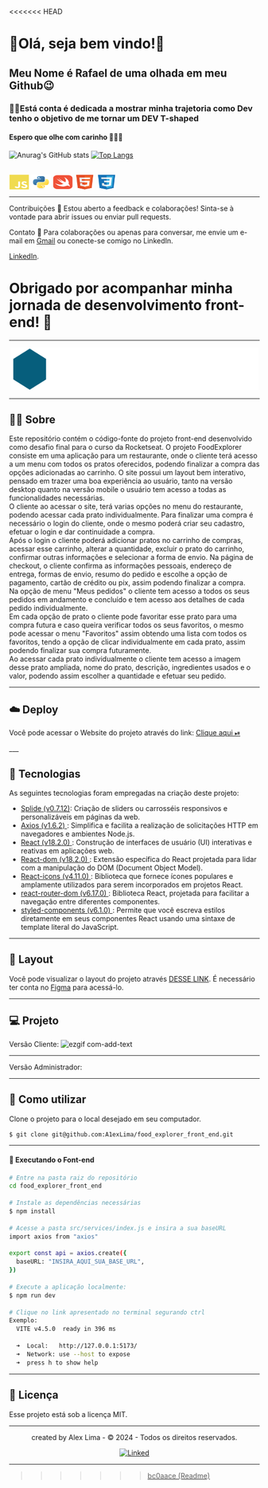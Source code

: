 <<<<<<< HEAD
<h1>🌌Olá, seja bem vindo!🌌</h1>
<h2>Meu Nome é Rafael de uma olhada em meu Github😉</h2>
<h3>👨‍🚀Está conta é dedicada a mostrar minha trajetoria como Dev tenho o objetivo de me tornar um DEV T-shaped</h3>
<h4>Espero que olhe com carinho 🚀🚀🚀</h4>


<div>
  
 ![Anurag's GitHub stats](https://github-readme-stats.vercel.app/api?username=HEROjesus&show_icons=true&theme=holi)
 [![Top Langs](https://github-readme-stats.vercel.app/api/top-langs/?username=HEROjesus&layout=compact&theme=holi)](https://github.com/HEROjesus)
</div>



<div style="display: inline_block"><br>
  <img align="center" alt="Rafa-Js" height="30" width="40" src="https://raw.githubusercontent.com/devicons/devicon/master/icons/javascript/javascript-plain.svg">
  <img align="center" alt="Rafa-Python" height="30" width="40" src="https://raw.githubusercontent.com/devicons/devicon/master/icons/python/python-original.svg">
  <img align="center" alt="Rafa-Swift" height="30" width="40" src="https://raw.githubusercontent.com/devicons/devicon/master/icons/swift/swift-original.svg">
  <img align="center" alt="Rafa-HTML" height="30" width="40" src="https://raw.githubusercontent.com/devicons/devicon/master/icons/html5/html5-original.svg">
  <img align="center" alt="Rafa-CSS" height="30" width="40" src="https://raw.githubusercontent.com/devicons/devicon/master/icons/css3/css3-original.svg">
  
</div>

<hr>
Contribuições 🤝
Estou aberto a feedback e colaborações! Sinta-se à vontade para abrir issues ou enviar pull requests.

Contato 📧
Para colaborações ou apenas para conversar, me envie um e-mail em [Gmail](rafaeldejesus200000@gmail.com) ou conecte-se comigo no LinkedIn. 

[LinkedIn](https://www.linkedin.com/in/rafael-jesus-779421208/).

Obrigado por acompanhar minha jornada de desenvolvimento front-end! 🚀
=======
___
<p align="center">
  <a href="https://fedelivery.netlify.app/"> <img width="500" height="85" src="https://raw.githubusercontent.com/GomidesTs/food-explorer-back-end/17c651de31265dcc961c11b01d309fbd9bfa14b8/.github/logo.svg"> <a/>
</p>
  
___

## 👨‍💻 Sobre

Este repositório contém o código-fonte do projeto front-end desenvolvido como desafio final para o curso da Rocketseat. O projeto FoodExplorer consiste em uma aplicação para um restaurante, onde o cliente terá acesso a um menu com todos os pratos oferecidos, podendo finalizar a compra das opções adicionadas ao carrinho. O site possui um layout bem interativo, pensado em trazer uma boa experiência ao usuário, tanto na versão desktop quanto na versão mobile o usuário tem acesso a todas as funcionalidades necessárias.
<br>
O cliente ao acessar o site, terá varias opções no menu do restaurante, podendo acessar cada prato individualmente. Para finalizar uma compra é necessário o login do cliente, onde o mesmo poderá criar seu cadastro, efetuar o login e dar continuidade a compra.
<br>
Após o login o cliente poderá adicionar pratos no carrinho de compras, acessar esse carrinho, alterar a quantidade, excluir o prato do carrinho, confirmar outras informações e selecionar a forma de envio. Na página de checkout, o cliente confirma as informações pessoais, endereço de entrega, formas de envio, resumo do pedido e escolhe a opção de pagamento, cartão de crédito ou pix, assim podendo finalizar a compra.
<br>
Na opção de menu "Meus pedidos" o cliente tem acesso a todos os seus pedidos em andamento e concluído e tem acesso aos detalhes de cada pedido individualmente.
<br>
Em cada opção de prato o cliente pode favoritar esse prato para uma compra futura e caso queira verificar todos os seus favoritos, o mesmo pode acessar o menu "Favoritos" assim obtendo uma lista com todos os favoritos, tendo a opção de clicar individualmente em cada prato, assim podendo finalizar sua compra futuramente.
<br>
Ao acessar cada prato individualmente o cliente tem acesso a imagem desse prato ampliada, nome do prato, descrição, ingredientes usados e o valor, podendo assim escolher a quantidade e efetuar seu pedido.

___

## ☁️ Deploy

<p>Você pode acessar o Website do projeto através do link: 
<a href= "https://fedelivery.netlify.app/" target="_blank"> Clique aqui ⏯ </a>
</p>
___

## 📄 Tecnologias

As seguintes tecnologias foram empregadas na criação deste projeto:

- [Splide (v0.7.12)](): Criação de sliders ou carrosséis responsivos e personalizáveis em páginas da web.
- [Axios (v1.6.2) ](): Simplifica e facilita a realização de solicitações HTTP em navegadores e ambientes Node.js.
- [React (v18.2.0) ](): Construção de interfaces de usuário (UI) interativas e reativas em aplicações web. 
- [React-dom (v18.2.0) ](): Extensão específica do React projetada para lidar com a manipulação do DOM (Document Object Model).
- [React-icons (v4.11.0) ](): Biblioteca que fornece ícones populares e amplamente utilizados para serem incorporados em projetos React.
- [react-router-dom (v6.17.0) ](): Biblioteca React, projetada para facilitar a navegação entre diferentes componentes.
- [styled-components (v6.1.0) ](): Permite que você escreva estilos diretamente em seus componentes React usando uma sintaxe de template literal do JavaScript.
___

## 🔖 Layout

Você pode visualizar o layout do projeto através [DESSE LINK](https://www.figma.com/community/file/1196874589259687769). É necessário ter conta no [Figma](https://figma.com) para acessá-lo.

___

## 💻 Projeto

Versão Cliente:
![ezgif com-add-text](https://uploaddeimagens.com.br/images/004/722/032/original/Untitled.png)

___

Versão Administrador:
___

## 🚀 Como utilizar

Clone o projeto para o local desejado em seu computador.

```bash
$ git clone git@github.com:A1exLima/food_explorer_front_end.git
```
___

#### 🚧 Executando o Font-end
```bash
# Entre na pasta raiz do repositório
cd food_explorer_front_end

# Instale as dependências necessárias
$ npm install

# Acesse a pasta src/services/index.js e insira a sua baseURL
import axios from "axios"

export const api = axios.create({
  baseURL: "INSIRA_AQUI_SUA_BASE_URL",
})

# Execute a aplicação localmente:
$ npm run dev

# Clique no link apresentado no terminal segurando ctrl
Exemplo:
  VITE v4.5.0  ready in 396 ms

  ➜  Local:   http://127.0.0.1:5173/
  ➜  Network: use --host to expose
  ➜  press h to show help
```
___

## 🪪 Licença

Esse projeto está sob a licença MIT.

---

<p align="center"> created by Alex Lima  - © 2024 - Todos os direitos reservados.<p align="center">
 <a href="https://www.linkedin.com/in/a1exlima/" target="_blank"><img src="https://static.licdn.com/sc/h/5bukxbhy9xsil5mb7c2wulfbx" height="25" width="25" alt="Linked" />
</p></p>

___
>>>>>>> bc0aace (Readme)
